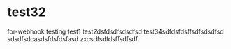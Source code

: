 # test32
for-webhook testing
test1
test2dsfdsdfsdsdfsd
test34sdfdsfdsffsdfsdsdfsd
sdsdfsdcasdsfdsfdsfasd
zxcsdfsdfdsffsdfsdf

